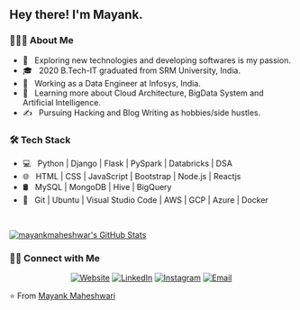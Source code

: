<h2> Hey there! I'm Mayank.</h2>

<h3> 👨🏻‍💻 About Me </h3>

- 🤔 &nbsp; Exploring new technologies and developing softwares is my passion.
- 🎓 &nbsp; 2020 B.Tech-IT graduated from SRM University, India.
- 💼 &nbsp; Working as a Data Engineer at Infosys, India.
- 🌱 &nbsp; Learning more about Cloud Architecture, BigData System and Artificial Intelligence.
- ✍️ &nbsp; Pursuing Hacking and Blog Writing as hobbies/side hustles.

<h3>🛠 Tech Stack</h3>

- 💻 &nbsp; Python | Django | Flask | PySpark | Databricks | DSA 
- 🌐 &nbsp; HTML | CSS | JavaScript | Bootstrap | Node.js | Reactjs
- 🛢 &nbsp; MySQL | MongoDB | Hive | BigQuery
- 🔧 &nbsp; Git | Ubuntu | Visual Studio Code | AWS | GCP | Azure | Docker

<br/>

[![mayankmaheshwar's GitHub Stats](https://github-readme-stats.vercel.app/api?username=mayankmaheshwar&show_icons=true)](https://github.com/mayankmaheshwar)

<h3> 🤝🏻 Connect with Me </h3>

<p align="center">
<a href="https://mayankmaheshwar.github.io/"><img alt="Website" src="https://img.shields.io/badge/Website-mayankmaheshwar.github.io-blue?style=flat-square&logo=google-chrome"></a>
<a href="https://www.linkedin.com/in/mayankmaheshwar/"><img alt="LinkedIn" src="https://img.shields.io/badge/LinkedIn-mayank%20maheshwar-blue?style=flat-square&logo=linkedin"></a>
<a href="https://www.instagram.com/mayankmaheshwaricodes/"><img alt="Instagram" src="https://img.shields.io/badge/Instagram-mayankmaheshwaricodes-blue?style=flat-square&logo=instagram"></a>
<a href="mailto:mayank.maheshwari625@gmail.com"><img alt="Email" src="https://img.shields.io/badge/Email-mayank.maheshwari625@gmail.com-blue?style=flat-square&logo=gmail"></a>
</p>

⭐️ From [Mayank Maheshwari](https://github.com/mayankmaheshwar)
